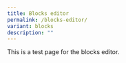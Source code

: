 ```yaml
---
title: Blocks editor
permalink: /blocks-editor/
variant: blocks
description: ""
---
```

<div data-type="draggable-item"><p>This is a test page for the blocks editor.</p></div><p></p>